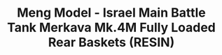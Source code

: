 ---
layout: product
title: "Meng Model - Israel Main Battle Tank Merkava Mk.4M Fully Loaded Rear Baskets (RESIN)"
price: "6500" 
desc: "N/A"
img_path: "/assets/img/MM-SPS--056.jpg"
brand: "N/A"
available: false
special_offer: false
new: false
soon: false
cat: "010000"
subcat: "011000"
subsubcat: "0N/A"
sifra: "MM-SPS--056"
---